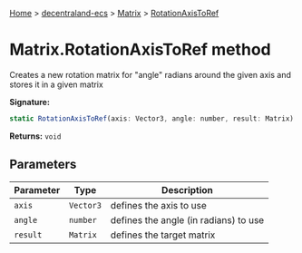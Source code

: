 [Home](./index) &gt; [decentraland-ecs](./decentraland-ecs.md) &gt; [Matrix](./decentraland-ecs.matrix.md) &gt; [RotationAxisToRef](./decentraland-ecs.matrix.rotationaxistoref.md)

# Matrix.RotationAxisToRef method

Creates a new rotation matrix for "angle" radians around the given axis and stores it in a given matrix

**Signature:**
```javascript
static RotationAxisToRef(axis: Vector3, angle: number, result: Matrix): void;
```
**Returns:** `void`

## Parameters

|  Parameter | Type | Description |
|  --- | --- | --- |
|  `axis` | `Vector3` | defines the axis to use |
|  `angle` | `number` | defines the angle (in radians) to use |
|  `result` | `Matrix` | defines the target matrix |

